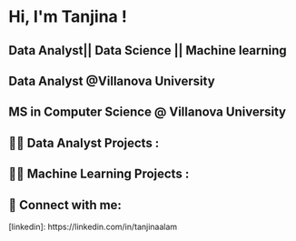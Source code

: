 

<h1>Hi, I'm Tanjina ! 
<h2> Data Analyst|| Data Science  ||  Machine learning 
<h2> Data Analyst @Villanova University 
<h2> MS in Computer Science @ Villanova University 

<h2>👨‍💻 Data Analyst Projects :</h2>

<h2>👨‍💻 Machine Learning Projects :</h2>




<h2> 🤳 Connect with me:</h2>
[linkedin]: https://linkedin.com/in/tanjinaalam
